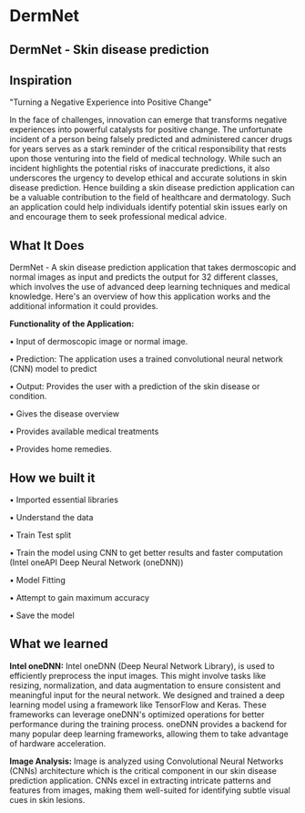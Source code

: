 # DermNet

## DermNet - Skin disease prediction


## Inspiration
"Turning a Negative Experience into Positive Change"

In the face of challenges, innovation can emerge that transforms negative experiences into powerful catalysts for positive change. The unfortunate incident of a person being falsely predicted and administered cancer drugs for years serves as a stark reminder of the critical responsibility that rests upon those venturing into the field of medical technology. While such an incident highlights the potential risks of inaccurate predictions, it also underscores the urgency to develop ethical and accurate solutions in skin disease prediction.
Hence building a skin disease prediction application can be a valuable contribution to the field of healthcare and dermatology. Such an application could help individuals identify potential skin issues early on and encourage them to seek professional medical advice. 


## What It Does
DermNet - A skin disease prediction application that takes dermoscopic and normal images as input and predicts the output for 32 different classes, which involves the use of advanced deep learning techniques and medical knowledge. Here's an overview of how this application works and the additional information it could provides.

**Functionality of the Application:**

• Input of dermoscopic image or normal image.

• Prediction: The application uses a trained convolutional neural network (CNN) model to predict

• Output: Provides the user with a prediction of the skin disease or condition.

• Gives the disease overview

• Provides available medical treatments

• Provides home remedies.


## How we built it
• Imported essential libraries

• Understand the data

• Train Test split

• Train the model using CNN to get better results and faster computation (Intel oneAPI Deep Neural Network (oneDNN))

• Model Fitting

• Attempt to gain maximum accuracy

• Save the model


## What we learned
**Intel oneDNN:** Intel oneDNN (Deep Neural Network Library), is used to efficiently preprocess the input images. This might involve tasks like resizing, normalization, and data augmentation to ensure consistent and meaningful input for the neural network.
We designed and trained a deep learning model using a framework like TensorFlow and Keras. These frameworks can leverage oneDNN's optimized operations for better performance during the training process. oneDNN provides a backend for many popular deep learning frameworks, allowing them to take advantage of hardware acceleration.

**Image Analysis:** Image is analyzed using Convolutional Neural Networks (CNNs) architecture which is the critical component in our skin disease prediction application. CNNs excel in extracting intricate patterns and features from images, making them well-suited for identifying subtle visual cues in skin lesions. 

